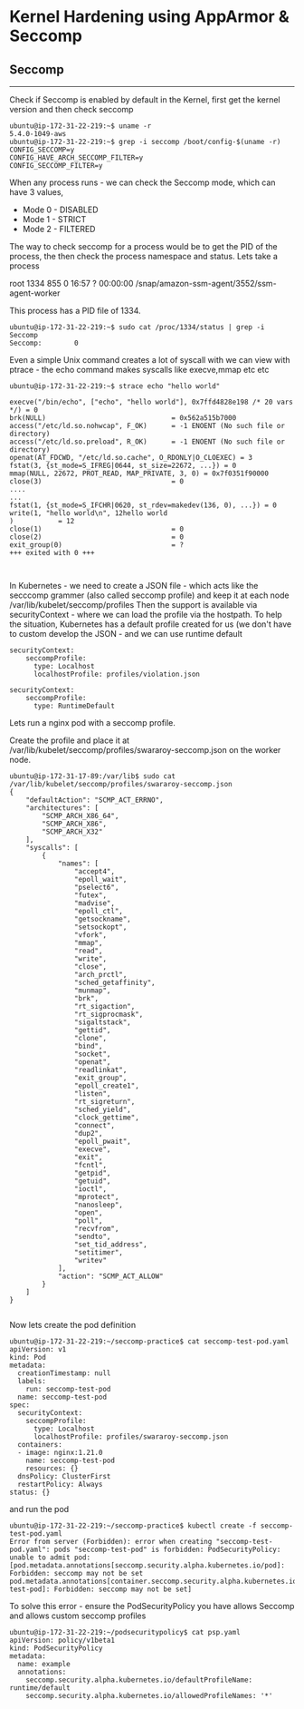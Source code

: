# Kernel Hardening using AppArmor & Seccomp

## Seccomp
---

Check if Seccomp is enabled by default in the Kernel, first get the kernel version and then check seccomp

```
ubuntu@ip-172-31-22-219:~$ uname -r
5.4.0-1049-aws
ubuntu@ip-172-31-22-219:~$ grep -i seccomp /boot/config-$(uname -r)
CONFIG_SECCOMP=y
CONFIG_HAVE_ARCH_SECCOMP_FILTER=y
CONFIG_SECCOMP_FILTER=y

```

When any process runs - we can check the Seccomp mode, which can have 3 values, 

- Mode 0 - DISABLED
- Mode 1 - STRICT 
- Mode 2 - FILTERED

The way to check seccomp for a process would be to get the PID of the process, the then check the process namespace and status. 
Lets take a process

root      1334   855  0 16:57 ?        00:00:00 /snap/amazon-ssm-agent/3552/ssm-agent-worker

This process has a PID file of 1334. 

```
ubuntu@ip-172-31-22-219:~$ sudo cat /proc/1334/status | grep -i Seccomp
Seccomp:        0
```

Even a simple Unix command creates a lot of syscall with we can view with ptrace - the echo command makes syscalls like execve,mmap etc etc

```
ubuntu@ip-172-31-22-219:~$ strace echo "hello world"

execve("/bin/echo", ["echo", "hello world"], 0x7ffd4828e198 /* 20 vars */) = 0
brk(NULL)                               = 0x562a515b7000
access("/etc/ld.so.nohwcap", F_OK)      = -1 ENOENT (No such file or directory)
access("/etc/ld.so.preload", R_OK)      = -1 ENOENT (No such file or directory)
openat(AT_FDCWD, "/etc/ld.so.cache", O_RDONLY|O_CLOEXEC) = 3
fstat(3, {st_mode=S_IFREG|0644, st_size=22672, ...}) = 0
mmap(NULL, 22672, PROT_READ, MAP_PRIVATE, 3, 0) = 0x7f0351f90000
close(3)                                = 0
....
...
fstat(1, {st_mode=S_IFCHR|0620, st_rdev=makedev(136, 0), ...}) = 0
write(1, "hello world\n", 12hello world
)           = 12
close(1)                                = 0
close(2)                                = 0
exit_group(0)                           = ?
+++ exited with 0 +++



```

In Kubernetes - we need to create a JSON file - which acts like the secccomp grammer (also called seccomp profile) and keep it at each node /var/lib/kubelet/seccomp/profiles
Then the support is available via securityContext - where we can load the profile via the hostpath. To help the situation, Kubernetes has a default profile created for us (we don't have to custom develop the JSON - and we can use runtime default

```
securityContext:
    seccompProfile:
      type: Localhost
      localhostProfile: profiles/violation.json

securityContext:
    seccompProfile:
      type: RuntimeDefault
```

Lets run a nginx pod with a seccomp profile. 

Create the profile and place it at /var/lib/kubelet/seccomp/profiles/swararoy-seccomp.json on the worker node. 

```
ubuntu@ip-172-31-17-89:/var/lib$ sudo cat /var/lib/kubelet/seccomp/profiles/swararoy-seccomp.json
{
    "defaultAction": "SCMP_ACT_ERRNO",
    "architectures": [
        "SCMP_ARCH_X86_64",
        "SCMP_ARCH_X86",
        "SCMP_ARCH_X32"
    ],
    "syscalls": [
        {
            "names": [
                "accept4",
                "epoll_wait",
                "pselect6",
                "futex",
                "madvise",
                "epoll_ctl",
                "getsockname",
                "setsockopt",
                "vfork",
                "mmap",
                "read",
                "write",
                "close",
                "arch_prctl",
                "sched_getaffinity",
                "munmap",
                "brk",
                "rt_sigaction",
                "rt_sigprocmask",
                "sigaltstack",
                "gettid",
                "clone",
                "bind",
                "socket",
                "openat",
                "readlinkat",
                "exit_group",
                "epoll_create1",
                "listen",
                "rt_sigreturn",
                "sched_yield",
                "clock_gettime",
                "connect",
                "dup2",
                "epoll_pwait",
                "execve",
                "exit",
                "fcntl",
                "getpid",
                "getuid",
                "ioctl",
                "mprotect",
                "nanosleep",
                "open",
                "poll",
                "recvfrom",
                "sendto",
                "set_tid_address",
                "setitimer",
                "writev"
            ],
            "action": "SCMP_ACT_ALLOW"
        }
    ]
}


```

Now lets create the pod definition 

```
ubuntu@ip-172-31-22-219:~/seccomp-practice$ cat seccomp-test-pod.yaml
apiVersion: v1
kind: Pod
metadata:
  creationTimestamp: null
  labels:
    run: seccomp-test-pod
  name: seccomp-test-pod
spec:
  securityContext:
    seccompProfile:
      type: Localhost
      localhostProfile: profiles/swararoy-seccomp.json
  containers:
  - image: nginx:1.21.0
    name: seccomp-test-pod
    resources: {}
  dnsPolicy: ClusterFirst
  restartPolicy: Always
status: {}

```
and run the pod

```
ubuntu@ip-172-31-22-219:~/seccomp-practice$ kubectl create -f seccomp-test-pod.yaml
Error from server (Forbidden): error when creating "seccomp-test-pod.yaml": pods "seccomp-test-pod" is forbidden: PodSecurityPolicy: unable to admit pod: [pod.metadata.annotations[seccomp.security.alpha.kubernetes.io/pod]: Forbidden: seccomp may not be set pod.metadata.annotations[container.seccomp.security.alpha.kubernetes.io/seccomp-test-pod]: Forbidden: seccomp may not be set]

```
To solve this error - ensure the PodSecurityPolicy you have allows Seccomp and allows custom seccomp profiles

```
ubuntu@ip-172-31-22-219:~/podsecuritypolicy$ cat psp.yaml
apiVersion: policy/v1beta1
kind: PodSecurityPolicy
metadata:
  name: example
  annotations:
    seccomp.security.alpha.kubernetes.io/defaultProfileName: runtime/default
    seccomp.security.alpha.kubernetes.io/allowedProfileNames: '*'

```


